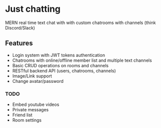 # Just chatting

MERN real time text chat with with custom chatrooms with channels (think Discord/Slack)

## Features

* Login system with JWT tokens authentication
* Chatrooms with online/offline member list and multiple text channels
* Basic CRUD operations on rooms and channels
* RESTful backend API (users, chatrooms, channels)
* Image/Link support
* Change avatar/password

### TODO

* Embed youtube videos
* Private messages
* Friend list
* Room settings
